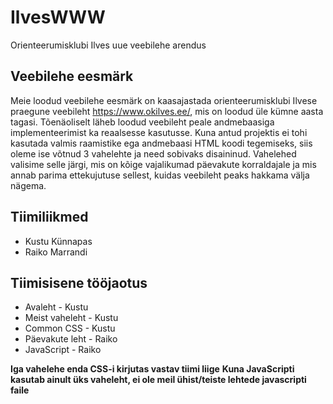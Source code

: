 # IlvesWWW
Orienteerumisklubi Ilves uue veebilehe arendus


## Veebilehe eesmärk
Meie loodud veebilehe eesmärk on kaasajastada orienteerumisklubi Ilvese praegune veebileht https://www.okilves.ee/, mis on loodud üle kümne aasta tagasi. 
Tõenäoliselt läheb loodud veebileht peale andmebaasiga implementeerimist ka reaalsesse kasutusse.
Kuna antud projektis ei tohi kasutada valmis raamistike ega andmebaasi HTML koodi tegemiseks, siis oleme ise võtnud 3 vahelehte ja need sobivaks disaininud.
Vahelehed valisime selle järgi, mis on kõige vajalikumad päevakute korraldajale ja mis annab parima ettekujutuse sellest, kuidas veebileht peaks hakkama välja nägema.


## Tiimiliikmed
* Kustu Künnapas
* Raiko Marrandi


## Tiimisisene tööjaotus
* Avaleht - Kustu 
* Meist vaheleht - Kustu
* Common CSS - Kustu
* Päevakute leht - Raiko
* JavaScript - Raiko

__Iga vahelehe enda CSS-i kirjutas vastav tiimi liige__
__Kuna JavaScripti kasutab ainult üks vaheleht, ei ole meil ühist/teiste lehtede javascripti faile__
